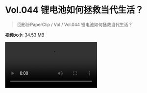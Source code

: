 # Vol.044 锂电池如何拯救当代生活？

> 回形针PaperClip / Vol / Vol.044 锂电池如何拯救当代生活？

**视频大小**: 34.53 MB

<div class="video"><video src="https://file.hsyhx.top/archive/PaperClip/Vol/044.mp4" controls preload>🤔 您的浏览器不支持 video 标签</video></div>